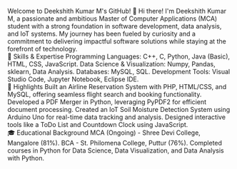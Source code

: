 Welcome to Deekshith Kumar M's GitHub! 👋
Hi there! I'm Deekshith Kumar M, a passionate and ambitious Master of Computer Applications (MCA) student with a strong foundation in software development, data analysis, and IoT systems. My journey has been fueled by curiosity and a commitment to delivering impactful software solutions while staying at the forefront of technology.
<br>
🌟 Skills & Expertise
Programming Languages: C++, C, Python, Java (Basic), HTML, CSS, JavaScript.
Data Science & Visualization: Numpy, Pandas, sklearn, Data Analysis.
Databases: MySQL, SQL.
Development Tools: Visual Studio Code, Jupyter Notebook, Eclipse IDE.
<br>
🚀 Highlights
Built an Airline Reservation System with PHP, HTML/CSS, and MySQL, offering seamless flight search and booking functionality.
Developed a PDF Merger in Python, leveraging PyPDF2 for efficient document processing.
Created an IoT Soil Moisture Detection System using Arduino Uno for real-time data tracking and analysis.
Designed interactive tools like a ToDo List and Countdown Clock using JavaScript.
<br>
🎓 Educational Background
MCA (Ongoing) - Shree Devi College, Mangalore (81%).
BCA - St. Philomena College, Puttur (76%).
Completed courses in Python for Data Science, Data Visualization, and Data Analysis with Python.
